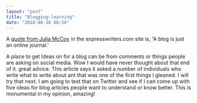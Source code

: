 ```yaml
---
layout: "post"
title: "Blogging-learning"
date: "2018-08-18 08:58"
---
```


A [quote from Julia McCoy](https://expresswriters.com/our-top-10-strategies-to-becoming-an-expert-blogger/) in the expresswriters.com site is, 'A blog is just an online journal.'

A place to get Ideas on for a blog can be from comments or things people are asking on social media. Wow I would have never thought about that end of it. great advice. This article says it asked a number of individuals who write what to write about ant that was one of the first things I gleaned. I will try that next. I am going to test that on Twitter and see if I can come up with five ideas for blog articles people want to understand or know better. This is monumental in my opinion, amazing!
